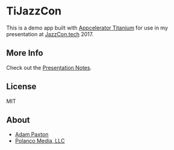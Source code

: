# TiJazzCon

This is a demo app built with [Appcelerator Titanium](http://www.appcelerator.com) for use in my presentation at [JazzCon.tech](http://jazzcon.tech) 2017.

## More Info

Check out the [Presentation Notes](http://bit.ly/tijazzcon).

## License

MIT

## About
* [Adam Paxton](http://twitter.com/adampax)
* [Polanco Media, LLC](http://polancomedia.com)
